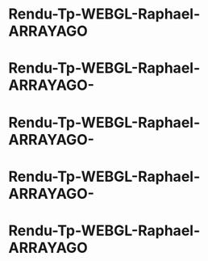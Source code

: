 # Rendu-Tp-WEBGL-Raphael-ARRAYAGO
# Rendu-Tp-WEBGL-Raphael-ARRAYAGO-
# Rendu-Tp-WEBGL-Raphael-ARRAYAGO-
# Rendu-Tp-WEBGL-Raphael-ARRAYAGO-
# Rendu-Tp-WEBGL-Raphael-ARRAYAGO
